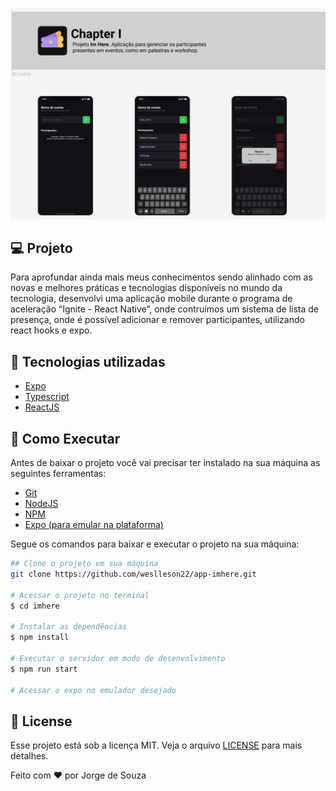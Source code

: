 <p align="center">
  <img alt="Logo" src="https://github.com/weslleson22/Imagens-project/blob/main/React-Native/Projeto1.png" />
</p>

## **💻** Projeto

Para aprofundar ainda mais meus conhecimentos sendo alinhado com as novas e melhores práticas e tecnologias disponíveis no mundo da tecnologia, desenvolvi uma aplicação mobile durante o programa de aceleração “Ignite - React Native”, onde contruímos um sistema de lista de presença, onde é possível adicionar e remover participantes, utilizando react hooks e expo.


## 🚀 Tecnologias utilizadas

- [Expo](https://expo.dev/)
- [Typescript](https://www.typescriptlang.org/)
- [ReactJS](https://pt-br.reactjs.org/)

## **🚀** Como Executar

Antes de baixar o projeto você vai precisar ter instalado na sua máquina as seguintes ferramentas:

- [Git](https://git-scm.com/)
- [NodeJS](https://nodejs.org/en/)
- [NPM](https://www.npmjs.com/)
- [Expo (para emular na plataforma)](https://expo.dev/)

Segue os comandos para baixar e executar o projeto na sua máquina:

```bash
## Clone o projeto em sua máquina
git clone https://github.com/weslleson22/app-imhere.git

# Acessar o projeto no terminal
$ cd imhere

# Instalar as dependências
$ npm install

# Executar o servidor em modo de desenvolvimento
$ npm run start

# Acessar o expo no emulador desejado
```

## 📝 License

Esse projeto está sob a licença MIT. Veja o arquivo [LICENSE](https://github.com/srsouzaj/imhere/blob/master/LICENSE.md) para mais detalhes.

Feito com ❤️ por Jorge de Souza